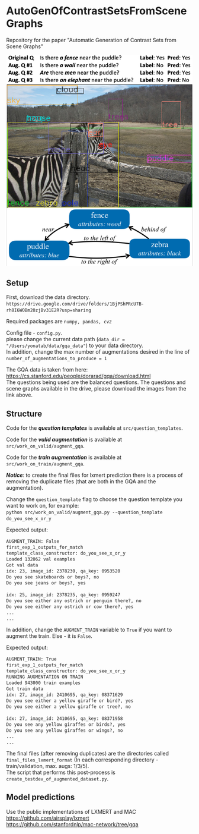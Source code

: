 # AutoGenOfContrastSetsFromSceneGraphs
Repository for the paper "Automatic Generation of Contrast Sets from Scene Graphs"

![image](fig1.png)

## Setup   

First, download the data directory.    
`https://drive.google.com/drive/folders/1BjPShPRcU7B-rh8I6WOBm20zjBv31E2R?usp=sharing`  
  
Required packages are `numpy, pandas, cv2`   

Config file - `config.py`.    
please change the current data path (`data_dir = "/Users/yonatab/data/gqa_data"`) to your data directory.  
In addition, change the max number of augmentations desired in the line of `number_of_augmentations_to_produce = 1`  

The GQA data is taken from here: https://cs.stanford.edu/people/dorarad/gqa/download.html  
The questions being used are the balanced questions. The questions and scene graphs available in the drive, please download the images from the link above.  

## Structure     

Code for the ***question templates*** is available at `src/question_templates`.  

Code for the ***valid augmentation*** is available at `src/work_on_valid/augment_gqa`.  
 
Code for the ***train augmentation*** is available at `src/work_on_train/augment_gqa`.  
  
***Notice***: to create the final files for lxmert prediction there is a process of removing the duplicate files (that are both in the GQA and the augmentation).  

Change the `question_template` flag to choose the question template you want to work on, for example:  
```python src/work_on_valid/augment_gqa.py --question_template do_you_see_x_or_y```  

Expected output:
```
AUGMENT_TRAIN: False
first_exp_1_outputs_for_match
template_class_constructor: do_you_see_x_or_y
Loaded 132062 val examples
Got val data
idx: 23, image_id: 2378230, qa_key: 0953520
Do you see skateboards or boys?, no
Do you see jeans or boys?, yes

idx: 25, image_id: 2378235, qa_key: 0959247
Do you see either any ostrich or penguin there?, no
Do you see either any ostrich or cow there?, yes
...
...
```

In addition, change the `AUGMENT_TRAIN` variable to `True` if you want to augment the train. Else - it is `False`.  

Expected output:
```
AUGMENT_TRAIN: True
first_exp_1_outputs_for_match
template_class_constructor: do_you_see_x_or_y
RUNNING AUGMENTATION ON TRAIN
Loaded 943000 train examples
Got train data
idx: 27, image_id: 2410695, qa_key: 08371629
Do you see either a yellow giraffe or bird?, yes
Do you see either a yellow giraffe or tree?, no

idx: 27, image_id: 2410695, qa_key: 08371958
Do you see any yellow giraffes or birds?, yes
Do you see any yellow giraffes or wings?, no
...
...
```

The final files (after removing duplicates) are the directories called `final_files_lxmert_format` (In each corresponding directory - train/validation, max. augs: 1/3/5).    
The script that performs this post-process is `create_testdev_of_augmented_dataset.py`.  

## Model predictions

Use the public implementations of LXMERT and MAC     
https://github.com/airsplay/lxmert   
https://github.com/stanfordnlp/mac-network/tree/gqa   